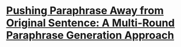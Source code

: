 # [Pushing Paraphrase Away from Original Sentence: A Multi-Round Paraphrase Generation Approach](https://www.aclanthology.org/2021.findings-acl.135)

